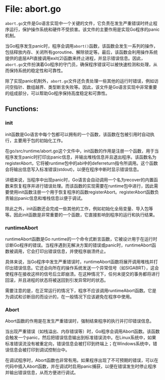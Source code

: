 # File: abort.go

`abort.go`文件是Go语言实现中一个关键的文件，它负责在发生严重错误时终止程序运行，保护操作系统和硬件不受损害。该文件的主要作用是实现Go程序的panic机制。

当Go程序发生panic时，程序会调用`abort()`函数，该函数会发生一系列的操作，包括释放内存、关闭所有goroutine、解除锁定等。最后，该函数会利用操作系统提供的底层API直接调用exit(2)函数来终止进程，并显示错误信息。因此，`abort.go`文件扮演着Go程序的守门员，确保程序错误可以被快速检测和处理，从而保持系统的稳定性和可靠性。

除了实现panic机制外，`abort.go`文件还负责处理一些其他的运行时错误，例如访问空指针、数组越界、类型断言失败等。因此，该文件是Go语言实现中非常重要的组成部分，可以帮助Go程序保持高度稳定和可靠性。

## Functions:

### init

init函数是Go语言中每个包都可以拥有的一个函数，该函数在包被引用时自动执行，主要用于包的初始化工作。

在go/src/runtime/abort.go这个文件中，init函数的作用是注册一个函数，用于当程序发生panic时打印出panic信息，并输出堆栈信息并且退出程序。该函数名为registerAbort，它将被runtime包中的abi中的deferreturn指令所调用。这个函数会将输出信息写入标准错误(stdout)，以便在程序中断时显示错误信息。

详细来说，当程序中出现panic时，Go语言会自动调用一个名为recover的内置函数来恢复程序并进行错误处理。而该函数的实现需要在runtime包中进行，因此需要使用init函数注册一个用于恢复程序的函数registerAbort。registerAbort函数负责输出panic信息和堆栈信息以便于调试。

除此之外，init函数还会完成一些其他的工作，例如初始化全局变量、导入包等等。因此init函数是非常重要的一个函数，它直接影响到程序的运行和执行结果。



### runtimeAbort

runtimeAbort函数是Go runtime的一个命令式断言函数，它被设计用于在运行时诊断Go程序的错误。当程序遇到无解决方案的错误或panic时，runtimeAbort函数被调用，它会打印出错误信息，并使程序崩溃终止。

具体来说，当Go程序中发生严重错误时，runtimeAbort函数将展开调用堆栈并打印出错误信息。它还会向所在的操作系统发送一个异常信号（如SIGABRT），这会使程序在接收这样的信号后立即崩溃。在这种情况下，任何未提交的事务都将进行回滚，并且进程的状态将被送回到引发异常时的状态。

需要注意的是，在正常运行的情况下，程序不应该调用runtimeAbort函数。它是为调试和诊断目的而设计的，在一般情况下应该避免在程序中使用。



### Abort

Abort函数的作用是在发生严重错误时，强制结束程序的执行并打印错误信息。

当出现严重错误（如栈溢出、内存错误等）时，Go程序会调用Abort函数。该函数会触发一个panic，然后把错误信息输出到标准错误流中。在Linux系统中，如果标准错误流没有被重定向，错误信息会被打印到终端上；在Windows系统中，错误信息会被打印到调试控制台中。

在调试程序时，Abort函数也非常有用。如果程序出现了不可预期的错误，可以在代码中插入Abort函数，并在调试时启用panic捕获，以便在错误发生时停止程序并输出错误信息，从而方便进行调试。



